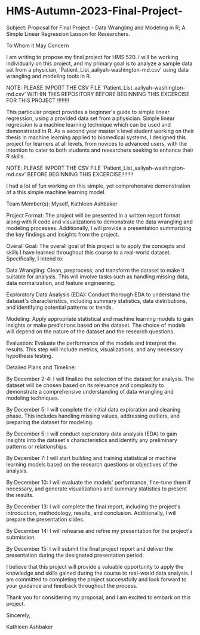 # HMS-Autumn-2023-Final-Project-

Subject: Proposal for Final Project - Data Wrangling and Modeling in R; A Simple Linear Regression Lesson for Researchers. 

To Whom it May Concern

I am writing to propose my final project for HMS 520.  I will be working individually on this project, and my primary goal is to analyze a sample data set from a physician, 'Patient_List_aaliyah-washington-md.csv'  using data wrangling and modeling tools in R.

NOTE: PLEASE IMPORT THE CSV FILE 'Patient_List_aaliyah-washington-md.csv' WITHIN THIS REPOSITORY BEFORE BEGINNING THIS EXCERCISE FOR THIS PROJECT !!!!!!!! 

This particular project provides a beginner's guide to simple linear regression, using a provided data set from a physician. 
Simple linear regression is a machine learning technique which can be used and demonstrated in R. 
As a second year master's level student working on their thesis in machine learning applied to biomedical systems, I designed this project for learners at all levels, from novices to advanced users, with the intention to cater to both students and researchers seeking to enhance their R skills. 

NOTE: PLEASE IMPORT THE CSV FILE 'Patient_List_aaliyah-washington-md.csv' BEFORE BEGINNING THIS EXCERCISE!!!!!!!! 

I had a lot of fun working on this simple, yet comprehensive demonstration of a this simple machine learning model. 

Team Member(s): Myself, Kathleen Ashbaker

Project Format: The project will be presented in a written report format along with R code and visualizations to demonstrate the data wrangling and modeling processes. Additionally, I will provide a presentation summarizing the key findings and insights from the project.

Overall Goal: The overall goal of this project is to apply the concepts and skills I have learned throughout this course to a real-world dataset. Specifically, I intend to:

Data Wrangling: Clean, preprocess, and transform the dataset to make it suitable for analysis. This will involve tasks such as handling missing data, data normalization, and feature engineering.

Exploratory Data Analysis (EDA): Conduct thorough EDA to understand the dataset's characteristics, including summary statistics, data distributions, and identifying potential patterns or trends.

Modeling: Apply appropriate statistical and machine learning models to gain insights or make predictions based on the dataset. The choice of models will depend on the nature of the dataset and the research questions.


Evaluation: Evaluate the performance of the models and interpret the results. This step will include metrics, visualizations, and any necessary hypothesis testing.




Detailed Plans and Timeline:

By December 2-4: I will finalize the selection of the dataset for analysis. The dataset will be chosen based on its relevance and complexity to demonstrate a comprehensive understanding of data wrangling and modeling techniques.

By December 5: I will complete the initial data exploration and cleaning phase. This includes handling missing values, addressing outliers, and preparing the dataset for modeling.

By December 5: I will conduct exploratory data analysis (EDA) to gain insights into the dataset's characteristics and identify any preliminary patterns or relationships.

By December 7: I will start building and training statistical or machine learning models based on the research questions or objectives of the analysis.

By December 10: I will evaluate the models' performance, fine-tune them if necessary, and generate visualizations and summary statistics to present the results.

By December 13: I will complete the final report, including the project's introduction, methodology, results, and conclusion. Additionally, I will prepare the presentation slides.

By December 14: I will rehearse and refine my presentation for the project's submission.

By December 15: I will submit the final project report and deliver the presentation during the designated presentation period.

I believe that this project will provide a valuable opportunity to apply the knowledge and skills gained during the course to real-world data analysis. I am committed to completing the project successfully and look forward to your guidance and feedback throughout the process.

Thank you for considering my proposal, and I am excited to embark on this project.

Sincerely,

Kathleen Ashbaker
